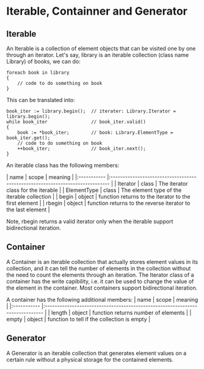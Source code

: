 # Iterable, Containner and Generator

## Iterable

An Iterable is a collection of element objects that can be visited one by one through an iterator.
Let's say, library is an iterable collection (class name Library) of books, we can do:

```altscript
foreach book in library
{
    // code to do something on book 
}
```

This can be translated into:

```altscript
book_iter := library.begin();  // iterater: Library.Iterator = library.begin();
while book_iter                // book_iter.valid()
{
    book := *book_iter;        // book: Library.ElementType = book_iter.get();
    // code to do something on book 
    ++book_iter;               // book_iter.next();
}
```

An iterable class has the following members:

| name        | scope  | meaning                                                              |
|:----------- |:----------------------------------------------------------------------------- |
| Iterator    | class  | The iterator class for the iterable                                  |
| ElementType | class  | The element type of the iterable collection                          |
| begin       | object | function returns to the iterator to the first element                |
| rbegin      | object | function returns to the reverse iterator to the last element         |

Note, rbegin returns a valid iterator only when the iterable support bidirectional iteration.

## Container

A Container is an iterable collection that actually stores element values in its collection,
and it can tell the number of elements in the collection without the need to count the elements
through an iteration. The Iterator class of a container has the write capibility, i.e. it can
be used to change the value of the element in the container. Most containers support bidirectional
iteration.

A container has the following additional members:
| name        | scope  | meaning                                                              |
|:----------- |:----------------------------------------------------------------------------- |
| length      | object | function returns number of elements                                  |
| empty       | object | function to tell if the collection is empty                          |

## Generator

A Generator is an iterable collection that generates element values on a certain rule without a
physical storage for the contained elements.



